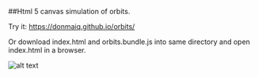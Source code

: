 ##Html 5 canvas simulation of orbits.  

Try it:
https://donmaiq.github.io/orbits/  
  
Or download index.html and orbits.bundle.js into same directory and open index.html in a browser.  

![alt text](https://thumbs.gfycat.com/AngryBigheartedArrowworm-size_restricted.gif "Screenshot")
